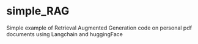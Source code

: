 # simple_RAG
Simple example of Retrieval Augmented Generation code on personal pdf documents using Langchain and huggingFace
